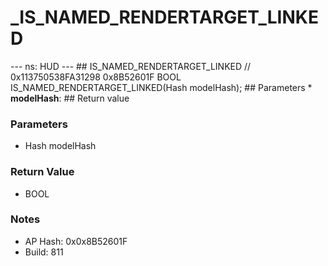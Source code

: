 # _IS_NAMED_RENDERTARGET_LINKED

--- ns: HUD --- ## IS_NAMED_RENDERTARGET_LINKED  // 0x113750538FA31298 0x8B52601F BOOL IS_NAMED_RENDERTARGET_LINKED(Hash modelHash);   ## Parameters * **modelHash**:  ## Return value

### Parameters
* Hash modelHash

### Return Value
* BOOL

### Notes
* AP Hash: 0x0x8B52601F
* Build: 811


